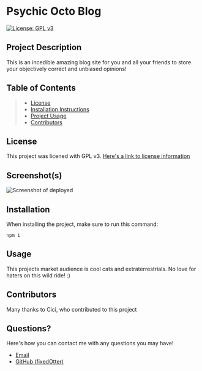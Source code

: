 # Psychic Octo Blog
[![License: GPL v3](https://img.shields.io/badge/License-GPLv3-blue.svg)](https://www.gnu.org/licenses/gpl-3.0)

## Project Description
This is an incedible amazing blog site for you and all your friends to store your objectively correct and unbiased opinions!

## Table of Contents
> * [License](#license)
> * [Installation Instructions](#installation)
> * [Project Usage](#usage)
> * [Contributors](#contributors)

## License
This project was licened with GPL v3. [Here's a link  to license information](https://www.gnu.org/licenses/gpl-3.0)

## Screenshot(s)
![Screenshot of deployed](assets/screenshot.png)

## Installation 
When installing the project, make sure to run this command:
```
npm i
```

## Usage 
This projects market audience is cool cats and extraterrestrials. No love for haters on this wild ride! :)

## Contributors
Many thanks to Cici, who contributed to this project

## Questions?
Here's how you can contact me with any questions you may have!
* [Email](mailto:fo1152rc@go.minnstate.edu)
* [GitHub (fixedOtter)](https://github.com/fixedOtter)
